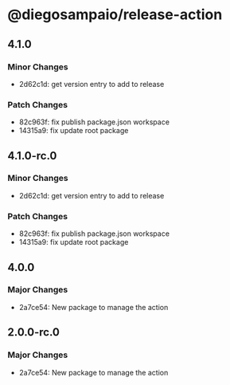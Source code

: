 # @diegosampaio/release-action

## 4.1.0

### Minor Changes

- 2d62c1d: get version entry to add to release

### Patch Changes

- 82c963f: fix publish package.json workspace
- 14315a9: fix update root package

## 4.1.0-rc.0

### Minor Changes

- 2d62c1d: get version entry to add to release

### Patch Changes

- 82c963f: fix publish package.json workspace
- 14315a9: fix update root package

## 4.0.0

### Major Changes

- 2a7ce54: New package to manage the action

## 2.0.0-rc.0

### Major Changes

- 2a7ce54: New package to manage the action
